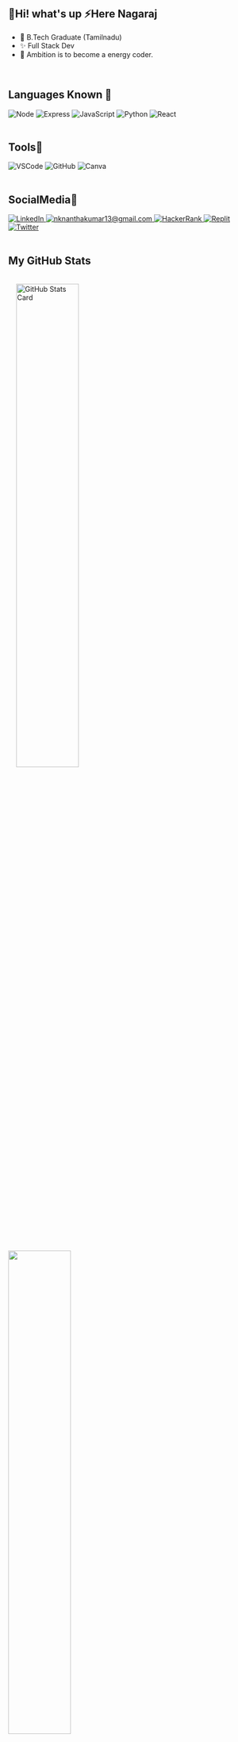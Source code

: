 ## 👋Hi! what's up ⚡️Here Nagaraj <br>

- 🌱 B.Tech Graduate (Tamilnadu)
- ✨ Full Stack Dev
- 💞️ Ambition is to become a energy coder.

<br>

## Languages Known 💎

<div>
    <img src="https://img.shields.io/static/v1?label=&message=Node&color=ffd343&style=for-the-badge&logo=node.js&logoColor=black" alt="Node"/>
    <img src="https://img.shields.io/static/v1?label=&message=Express&color=ffd343&style=for-the-badge&logo=express&logoColor=black" alt="Express"/>
    <img src="https://img.shields.io/static/v1?label=&message=JavaScript&color=ffd343&style=for-the-badge&logo=javascript&logoColor=black" alt="JavaScript"/>
    <img src="https://img.shields.io/static/v1?label=&message=python&color=ffd343&style=for-the-badge&logo=python&logoColor=black" alt="Python"/>
    <img src="https://img.shields.io/static/v1?label=&message=React&color=ffd343&style=for-the-badge&logo=react&logoColor=black" alt="React"/>

</div>

<br>

## Tools🧐

<div>
    <img src="https://img.shields.io/static/v1?label=&message=vscode&color=006bb3&style=for-the-badge&logo=visualstudiocode&logoColor=white" alt="VSCode"/>
    <img src="https://img.shields.io/static/v1?label=&message=github&color=grey&style=for-the-badge&logo=github&logoColor=white" alt="GitHub"/>
    <img src="https://img.shields.io/static/v1?label=&message=Canva&color=ea4335&style=for-the-badge&logo=canva&logoColor=white" alt="Canva"/>

</div>

<br>

## SocialMedia💬

<div>
    <a href="https://www.linkedin.com/in/nj-nagaraj/" title="LinkedIn Profile">
        <img src="https://img.shields.io/static/v1?label=&message=linkedin&color=0a66c2&style=for-the-badge&logo=linkedin&logoColor=white" alt="LinkedIn"/>
    </a>
    <a href="mailto:njraj24@gmail.com" title="Mail">
        <img src="https://img.shields.io/static/v1?label=&message=mail&color=ea4335&style=for-the-badge&logo=gmail&logoColor=white" alt="nknanthakumar13@gmail.com"/>
    </a>
    <a href="https://www.hackerrank.com/rajsmart24062002" title="HackerRank Profile">
        <img src="https://img.shields.io/static/v1?label=&message=hackerrank&color=21914a&style=for-the-badge&logo=hackerrank&logoColor=black" alt="HackerRank"/>
    </a>
     <a href="https://replit.com/@njNagaraj/" title="Replit Profile">
        <img src="https://img.shields.io/static/v1?label=&message=replit&color=667881&style=for-the-badge&logo=replit&logoColor=black" alt="Replit"/>
    </a>
     <a href="https://twitter.com/RajSmar58260529" title="Twitter Profile">
        <img src="https://img.shields.io/static/v1?label=&message=twitter&color=0d8bd9&style=for-the-badge&logo=twitter&logoColor=white" alt="Twitter"/>
    </a>
</div>
</div>

<br>


## My GitHub Stats

<br>
<div>
      <img width="50%" src="https://github-readme-stats.vercel.app/api?username=njNagaraj&show_icons=true&theme=tokyonight&count_private=true&hide=stars" alt="GitHub Stats Card"/>
      <img width="50%" src="https://github-readme-streak-stats.herokuapp.com?user=njNagaraj&theme=tokyonight"/>    
    <br>
      <img src="https://github-readme-activity-graph.vercel.app/graph?username=njNagaraj&theme=react-dark" alt="GitHub Activity Graph"/>
    <br>
      <img src="https://github-readme-stats.vercel.app/api/top-langs/?username=njNagaraj&layout=compact&theme=tokyonight&hide_border=true" alt="Top Languages Card"/>
</div>
<br>

---

## 🏆 My GitHub Trophies
<div align="center">
  <img src="https://github-profile-trophy.vercel.app/?username=njNagaraj&theme=nord" alt="GitHub Trophies" />
</div>

---

## ⏰ My Coding Activity
<div align="center">
  <img src="https://github-readme-stats.vercel.app/api/wakatime?username=njNagaraj&theme=tokyonight" alt="WakaTime Stats" />
</div>

---

## Visitor Count
<div align="center">
  <img src="https://visitor-badge.laobi.icu/badge?page_id=njNagaraj.njNagaraj" alt="Visitor Count" />
</div>

***

## Let's Connect! 💬

Feel free to reach out to me on my socials. I'm always open to discussing new opportunities, collaborating on projects, or just chatting about tech! 😊
